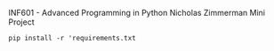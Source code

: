 INF601 - Advanced Programming in Python
Nicholas Zimmerman
Mini Project

`pip install -r 'requirements.txt`

